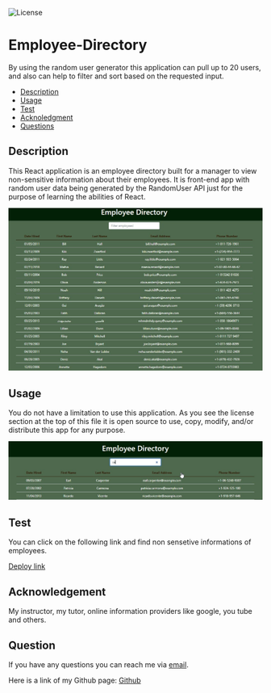 ![License](https://img.shields.io/badge/license-MIT-green.svg)

# Employee-Directory
By using the random user generator this application can pull up to 20 users, and also can help to filter and sort based on the requested input.

  * [Description](#description)
  * [Usage](#usage)
  * [Test](#test)
  * [Acknoledgment](#acknoledgment)
  * [Questions](#questions)

## Description
 
   This React application is an employee directory built for a manager to view non-sensitive information about their employees. It is front-end app with random user data being generated by the RandomUser API just for the purpose of learning the abilities of React.
    
  ![List of Employees](public/EmployeeDir.jpg)

## Usage 

You do not have a limitation to use this application. As you see the license section at the top of this file it is open source to use, copy, modify, and/or distribute this app for any purpose. 

![Search page](public/Search.jpg)
  
## Test
  You can click on the following link and find non sensetive informations of employees.

  [Deploy link](https://bayleyegn100.github.io/Employee-Directory/)
  
## Acknowledgement

My instructor, my tutor, online information providers like google, you tube and others.

## Question

If you have any questions you can reach me via [email](mailto:bayleyegn100@gmail.com).

Here is a link of my Github page: [Github](https://github.com/bayleyegn100)

